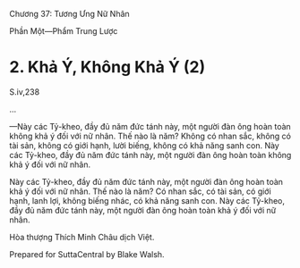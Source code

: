  

Chương 37: Tương Ưng Nữ Nhân

Phần Một—Phẩm Trung Lược

# 2\. Khả Ý, Không Khả Ý (2)

S.iv,238

…

—Này các Tỷ-kheo, đầy đủ năm đức tánh này, một người đàn ông hoàn toàn không khả ý đối với nữ nhân. Thế nào là năm? Không có nhan sắc, không có tài sản, không có giới hạnh, lười biếng, không có khả năng sanh con. Này các Tỷ-kheo, đầy đủ năm đức tánh này, một người đàn ông hoàn toàn không khả ý đối với nữ nhân.

Này các Tỷ-kheo, đầy đủ năm đức tánh này, một người đàn ông hoàn toàn khả ý đối với nữ nhân. Thế nào là năm? Có nhan sắc, có tài sản, có giới hạnh, lanh lợi, không biếng nhác, có khả năng sanh con. Này các Tỷ-kheo, đầy đủ năm đức tánh này, một người đàn ông hoàn toàn khả ý đối với nữ nhân.

Hòa thượng Thích Minh Châu dịch Việt.

Prepared for SuttaCentral by Blake Walsh.